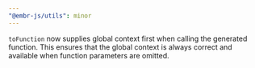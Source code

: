 ```yaml
---
"@embr-js/utils": minor
---
```


`toFunction` now supplies global context first when calling the generated function. This ensures that the global context is always correct and available when function parameters are omitted.
